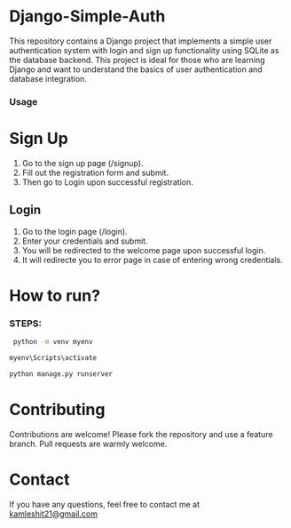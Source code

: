 # Django-Simple-Auth
This repository contains a Django project that implements a simple user authentication system with login and sign up functionality using SQLite as the database backend. This project is ideal for those who are learning Django and want to understand the basics of user authentication and database integration.

### Usage
#  Sign Up
1. Go to the sign up page (/signup).
2. Fill out the registration form and submit.
3. Then go to Login upon successful registration.

## Login
1. Go to the login page (/login).
2. Enter your credentials and submit.
3. You will be redirected to the welcome page upon successful login.
4. It will redirecte you to error page in case of entering wrong credentials.

# How to run?

### STEPS:

```bash
 python -m venv myenv
```

```bash
myenv\Scripts\activate
```

```bash
python manage.py runserver
```

# Contributing
Contributions are welcome! Please fork the repository and use a feature branch. Pull requests are warmly welcome.

# Contact
If you have any questions, feel free to contact me at kamleshit21@gmail.com
